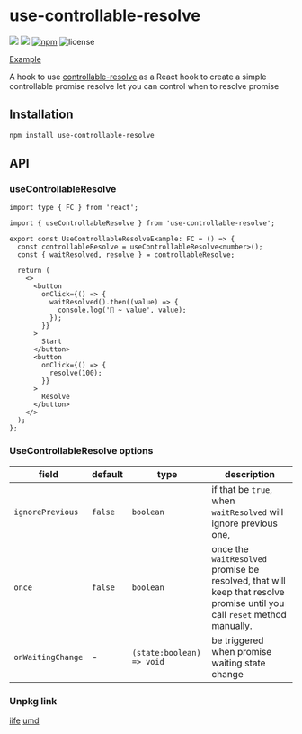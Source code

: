 # use-controllable-resolve

![](https://github.com/ZouYouShun/controllable-resolve/actions/workflows/main-merge.yml/badge.svg)
![](https://github.com/ZouYouShun/controllable-resolve/actions/workflows/npm-publish-use-controllable-resolve.yml/badge.svg)
[![npm](https://img.shields.io/npm/v/use-controllable-resolve.svg)](https://www.npmjs.com/package/use-controllable-resolve)
![license](https://img.shields.io/npm/l/use-controllable-resolve)

[Example](https://zouyoushun.github.io/controllable-resolve/)

A hook to use [controllable-resolve](https://github.com/ZouYouShun/controllable-resolve) as a React hook to create a simple controllable promise resolve let you can control when to resolve promise

## Installation

```bash
npm install use-controllable-resolve
```

## API

### useControllableResolve

```tsx
import type { FC } from 'react';

import { useControllableResolve } from 'use-controllable-resolve';

export const UseControllableResolveExample: FC = () => {
  const controllableResolve = useControllableResolve<number>();
  const { waitResolved, resolve } = controllableResolve;

  return (
    <>
      <button
        onClick={() => {
          waitResolved().then((value) => {
            console.log('🚀 ~ value', value);
          });
        }}
      >
        Start
      </button>
      <button
        onClick={() => {
          resolve(100);
        }}
      >
        Resolve
      </button>
    </>
  );
};
```

### UseControllableResolve options

| field             | default | type                      | description                                                                                                              |
| ----------------- | ------- | ------------------------- | ------------------------------------------------------------------------------------------------------------------------ |
| `ignorePrevious`  | `false` | `boolean`                 | if that be `true`, when `waitResolved` will ignore previous one,                                                         |
| `once`            | `false` | `boolean`                 | once the `waitResolved` promise be resolved, that will keep that resolve promise until you call `reset` method manually. |
| `onWaitingChange` | -       | `(state:boolean) => void` | be triggered when promise waiting state change                                                                           |


### Unpkg link

[iife](https://unpkg.com/use-controllable-resolve/unpkg/use-controllable-resolve.iife.js)
[umd](https://unpkg.com/use-controllable-resolve/unpkg/use-controllable-resolve.umd.js)